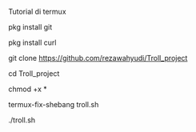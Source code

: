 Tutorial di termux

pkg install git
	
pkg install curl
	
git clone https://github.com/rezawahyudi/Troll_project
	
cd Troll_project
	
chmod +x *
	
termux-fix-shebang troll.sh
	
./troll.sh
